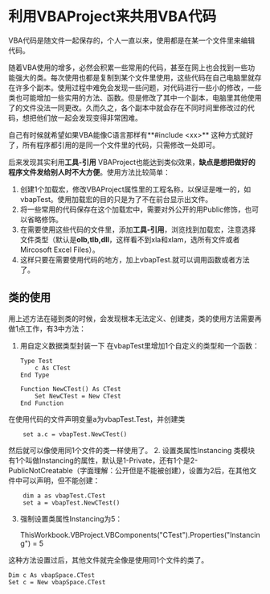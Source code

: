 ﻿# 利用VBAProject来共用VBA代码

VBA代码是随文件一起保存的，个人一直以来，使用都是在某一个文件里来编辑代码。

随着VBA使用的增多，必然会积累一些常用的代码，甚至在网上也会找到一些功能强大的类。每次使用也都是复制到某个文件里使用，这些代码在自己电脑里就存在许多个副本。使用过程中难免会发现一些问题，对代码进行一些小的修改，一些类也可能增加一些实用的方法、函数。但是修改了其中一个副本，电脑里其他使用了的文件没法一同更改。久而久之，各个副本中就会存在不同时间里修改过的代码，想把他们放一起会发现变得非常困难。

自己有时候就希望如果VBA能像C语言那样有**#include &lt;xx&gt;** 这种方式就好了，所有程序都引用的是同一个文件里的代码，只需修改一处即可。

后来发现其实利用**工具-引用** VBAProject也能达到类似效果，**缺点是想把做好的程序文件发给别人时不大方便**。使用方法比较简单：

 1. 创建1个加载宏，修改VBAProject属性里的工程名称，以保证是唯一的，如vbapTest。使用加载宏的目的只是为了不在前台显示出文件。
 2. 将一些常用的代码保存在这个加载宏中，需要对外公开的用Public修饰，也可以省略修饰。
 3. 在需要使用这些代码的文件里，添加**工具-引用**，浏览找到加载宏，注意选择文件类型（默认是**olb,tlb,dll**，这样看不到xla和xlam，选所有文件或者Mircosoft Excel Files）。
 4. 这样只要在需要使用代码的地方，加上vbapTest.就可以调用函数或者方法了。

## 类的使用

用上述方法在碰到类的时候，会发现根本无法定义、创建类，类的使用方法需要再做1点工作，有3中方法：

 1. 用自定义数据类型封装一下
 在vbapTest里增加1个自定义的类型和一个函数：

        Type Test
            c As CTest
        End Type
        
        Function NewCTest() As CTest
            Set NewCTest = New CTest
        End Function
        
在使用代码的文件声明变量a为vbapTest.Test，并创建类

        set a.c = vbapTest.NewCTest()
        
然后就可以像使用同1个文件的类一样使用了。
 2. 设置类属性Instancing
 类模块有1个叫做Instancing的属性，默认是1-Private，还有1个是2-PublicNotCreatable（字面理解：公开但是不能被创建），设置为2后，在其他文件中可以声明，但不能创建：
        
        dim a as vbapTest.CTest
        set a = vbapTest.NewCTest()
 3. 强制设置类属性Instancing为5：
        
    ThisWorkbook.VBProject.VBComponents("CTest").Properties("Instancing") = 5

这种方法设置过后，其他文件就完全像是使用同1个文件的类了。

    Dim c As vbapSpace.CTest
    Set c = New vbapSpace.CTest